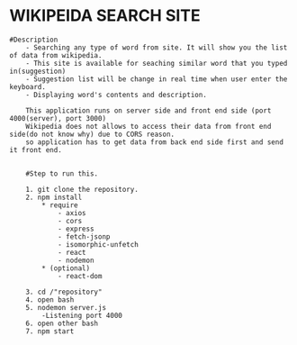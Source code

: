 # WIKIPEIDA SEARCH SITE
	
	#Description
		- Searching any type of word from site. It will show you the list of data from wikipedia.
		- This site is available for seaching similar word that you typed in(suggestion)
		- Suggestion list will be change in real time when user enter the keyboard.
		- Displaying word's contents and description.
		
		This application runs on server side and front end side (port 4000(server), port 3000)
		Wikipedia does not allows to access their data from front end side(do not know why) due to CORS reason.
		so application has to get data from back end side first and send it front end.
		
		
		#Step to run this.
		
		1. git clone the repository.
		2. npm install
			* require
				- axios
				- cors
				- express
				- fetch-jsonp
				- isomorphic-unfetch
				- react
				- nodemon
			* (optional)
				- react-dom
			
		3. cd /"repository"
		4. open bash
		5. nodemon server.js
			-Listening port 4000
		6. open other bash
		7. npm start
		

